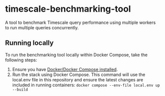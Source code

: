 # timescale-benchmarking-tool

A tool to benchmark Timescale query performance using multiple workers to run multiple queries concurrently.

## Running locally

To run the benchmarking tool locally within Docker Compose, take the following steps:

1. Ensure you have [Docker/Docker Compose installed](https://docs.docker.com/compose/install/).
2. Run the stack using Docker Compose. This command will use the local.env file in this repository and ensure the latest changes are included in running containers: `docker compose --env-file local.env up --build`
